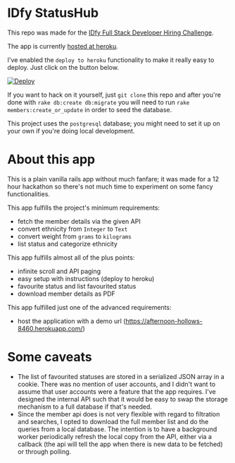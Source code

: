 # IDfy StatusHub

This repo was made for the [IDfy Full Stack Developer Hiring Challenge](https://www.hackerearth.com/idfy-full-stack-developer-hiring-challenge).

The app is currently [hosted at heroku](https://afternoon-hollows-8460.herokuapp.com/).

I've enabled the `deploy to heroku` functionality to make it really easy to deploy. Just click on the button below.

[![Deploy](https://www.herokucdn.com/deploy/button.svg)](https://heroku.com/deploy)

If you want to hack on it yourself, just `git clone` this repo and after you're done with `rake db:create db:migrate` you will need to run `rake members:create_or_update` in order to seed the database.

This project uses the `postgresql` database; you might need to set it up on your own if you're doing local development.

# About this app

This is a plain vanilla rails app without much fanfare; it was made for a 12 hour hackathon so there's not much time to experiment on some fancy functionalities.

This app fulfills the project's minimum requirements:

* fetch the member details via the given API
* convert ethnicity from `Integer` to `Text`
* convert weight from `grams` to `kilograms`
* list status and categorize ethnicity

This app fulfills almost all of the plus points:

* infinite scroll and API paging
* easy setup with instructions (deploy to heroku)
* favourite status and list favourited status
* download member details as PDF

This app fulfilled just one of the advanced requirements:

* host the application with a demo url (https://afternoon-hollows-8460.herokuapp.com/)

# Some caveats

* The list of favourited statuses are stored in a serialized JSON array in a cookie. There was no mention of user accounts, and I didn't want to assume that user accounts were a feature that the app requires. I've designed the internal API such that it would be easy to swap the storage mechanism to a full database if that's needed.
* Since the member api does is not very flexible with regard to filtration and searches, I opted to download the full member list and do the queries from a local database. The intention is to have a background worker periodically refresh the local copy from the API, either via a callback (the api will tell the app when there is new data to be fetched) or through polling.